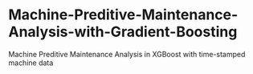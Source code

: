 # Machine-Preditive-Maintenance-Analysis-with-Gradient-Boosting
Machine Preditive Maintenance Analysis in XGBoost with time-stamped machine data
